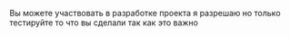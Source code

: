 
Вы можете участвовать в разработке проекта я разрешаю но только тестируйте то что вы сделали так как это важно
